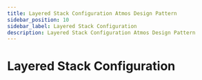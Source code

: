 ```yaml
---
title: Layered Stack Configuration Atmos Design Pattern
sidebar_position: 10
sidebar_label: Layered Stack Configuration
description: Layered Stack Configuration Atmos Design Pattern
---
```


# Layered Stack Configuration
